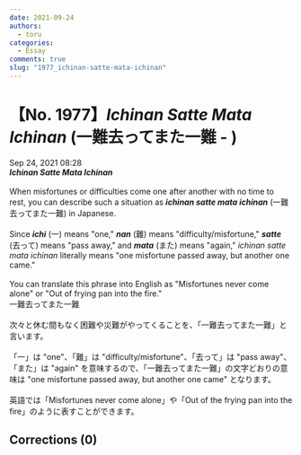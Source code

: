 ```yaml
---
date: 2021-09-24
authors:
  - toru
categories:
  - Essay
comments: true
slug: "1977_ichinan-satte-mata-ichinan"
---
```


# 【No. 1977】<strong><em>Ichinan Satte Mata Ichinan</strong></em> (一難去ってまた一難 - )
<div class="date">Sep 24, 2021 08:28</div>
<div id="post"><div id="body_show_ori">
<strong><em>Ichinan Satte Mata Ichinan</strong></em><br/><br/>When misfortunes or difficulties come one after another with no time to rest, you can describe such a situation as <strong><em>ichinan satte mata ichinan</em></strong> (一難去ってまた一難) in Japanese.<br/><br/>Since <strong><em>ichi</em></strong> (一) means "one," <strong><em>nan</em></strong> (難) means "difficulty/misfortune," <strong><em>satte</em></strong> (去って) means "pass away," and <strong><em>mata</em></strong> (また) means "again," <em>ichinan satte mata ichinan</em> literally means "one misfortune passed away, but another one came."<br/><br/>You can translate this phrase into English as "Misfortunes never come alone" or "Out of frying pan into the fire."
</div></div>

<!-- more -->

<div id="post_ja"><div id="body_show_mo">
一難去ってまた一難<br/><br/>次々と休む間もなく困難や災難がやってくることを、「一難去ってまた一難」と言います。<br/><br/>「一」は "one"、「難」は "difficulty/misfortune"、「去って」は "pass away"、「また」は "again" を意味するので、「一難去ってまた一難」の文字どおりの意味は "one misfortune passed away, but another one came" となります。<br/><br/>英語では「Misfortunes never come alone」や「Out of the frying pan into the fire」のように表すことができます。
</div></div>

## Corrections (0)
